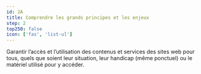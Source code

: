 ```yaml
---
id: 2A
title: Comprendre les grands principes et les enjeux
step: 2
top250: false
icon: ['fas', 'list-ul']
---
```



Garantir l’accès et l’utilisation des contenus et services des sites web pour tous, 
quels que soient leur situation, leur handicap (même ponctuel) ou le matériel utilisé pour y accéder.



